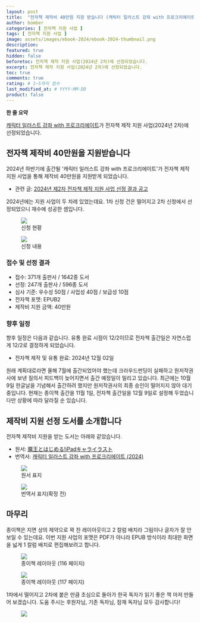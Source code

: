```yaml
---
layout: post
title:  "전자책 제작비 40만원 지원 받습니다 (캐릭터 일러스트 강좌 with 프로크리에이트)"
author: bomber
categories: [ 전자책 지원 사업 ]
tags: [ 전자책 지원 사업 ]
image: assets/images/ebook-2024/ebook-2024-thumbnail.png
description: 
featured: true
hidden: false
beforetoc: 전자책 제작 지원 사업(2024년 2차)에 선정되었습니다.
excerpt: 전자책 제작 지원 사업(2024년 2차)에 선정되었습니다.
toc: true
comments: true
rating: # 1~5까지 점수
last_modified_at: # YYYY-MM-DD
product: false
---
```


<div class="note">
    <b>한 줄 요약</b>
    <p><a href="https://zzom.io/character-illustration-with-procreate" target="_blank">캐릭터 일러스트 강좌 with 프로크리에이트</a>가 전자책 제작 지원 사업(2024년 2차)에 선정되었습니다.</p> 
</div>

## 전자책 제작비 40만원을 지원받습니다

2024년 하반기에 출간될 '캐릭터 일러스트 강좌 with 프로크리에이트'가 전자책 제작 지원 사업을 통해 제작비 40만원을 지원받게 되었습니다.

* 관련 글: 
<a href="https://baro.kpipa.or.kr/front/cmmnBbs/bbsMng/cmmnBbsView.do?cntntNo=65&pstNo=100" target="_blank">2024년 제2차 전자책 제작 지원 사업 선정 결과 공고</a>

2024년에는 지원 사업이 두 차례 있었는데요. 1차 신청 건은 떨어지고 2차 신청에서 선정되었으니 재수에 성공한 셈입니다.


<div class="container">
    <div class="row">
        <div class="col ml-auto">
        <figure>
        <img class="rounded" src="{{ site.baseurl }}/assets/images/ebook-2024/1.png" alter="">
        <figcaption>신청 현황</figcaption>
        </figure>
        </div>
    </div>
    <div class="row">
        <div class="col ml-auto">
        <figure>
        <img class="rounded" src="{{ site.baseurl }}/assets/images/ebook-2024/2.png" alter="">
        <figcaption>신청 내용</figcaption>
        </figure>
        </div>
    </div>
</div>

### 접수 및 선정 결과

* 접수: 371개 출판사 / 1642종 도서
* 선정: 247개 출판사 / 596종 도서
* 심사 기준: 우수성 50점 / 사업성 40점 / 보급성 10점
* 전자책 포맷: EPUB2
* 제작비 지원 금액: 40만원

### 향후 일정

향후 일정은 다음과 같습니다. 유통 완료 시점이 12/2이므로 전자책 출간일은 자연스럽게 12/2로 결정하게 되었습니다.

* 전자책 제작 및 유통 완료: 2024년 12월 02일

원래 계획대로라면 올해 7월에 출간되었어야 했는데 크라우드펀딩이 실패하고 원저작권사에 보낸 질의서 피드백이 늦어지면서 출간 예정일이 밀리고 있습니다. 최근에는 10월 9일 한글날을 기념해서 출간하려 했지만 원저작권사의 최종 승인이 떨어지지 않아 대기 중입니다. 현재는 종이책 출간을 11월 1일, 전자책 출간일을 12월 9일로 설정해 두었습니다만 상황에 따라 달라질 순 있습니다.

## 제작비 지원 선정 도서를 소개합니다
전자책 제작비 지원을 받는 도서는 아래와 같았습니다.

* 원서: <a href="https://amzn.asia/d/0X7CBp2" target="_blank">魔王とはじめる!iPadキャライラスト</a>
* 번역서: <a href="https://zzom.io/character-illustration-with-procreate/" target="_blank">캐릭터 일러스트 강좌 with 프로크리에이트 (2024)</a>

<div class="container">
    <div class="row">
        <div class="col ml-auto">
        <figure>
        <img class="rounded" src="{{ site.baseurl }}/assets/images/beta-reading/deep-blizzard-procreate/cover-procreate-ja.png" alter="book cover ja">
        <figcaption>원서 표지</figcaption>
        </figure>
        </div>
        <div class="col ml-auto">
        <figure>
        <img class="rounded" src="{{ site.baseurl }}/assets/images/beta-reading/deep-blizzard-procreate/cover-procreate-ko.png" alter="book cover ko">
        <figcaption>번역서 표지(확정 전)</figcaption>
        </figure>
        </div>
    </div>
</div>

## 마무리
종이책은 지면 상의 제약으로 꽉 찬 레이아웃이고 2 칼럼 배치라 그림이나 글자가 잘 안 보일 수 있는데요. 이번 지원 사업의 포맷은 PDF가 아니라 EPUB 방식이라 최대한 화면을 넓게 1 칼럼 배치로 편집해보려고 합니다.

<div class="container">
    <div class="row">
        <div class="col ml-auto">
        <figure>
        <img class="rounded" src="{{ site.baseurl }}/assets/images/ebook-2024/procreate-text (v1.7 page)_116.png" alter="">
        <figcaption>종이책 레이아웃 (116 페이지)</figcaption>
        </figure>
        </div>
    </div>
    <div class="row">
        <div class="col ml-auto">
        <figure>
        <img class="rounded" src="{{ site.baseurl }}/assets/images/ebook-2024/procreate-text (v1.7 page)_116.png" alter="">
        <figcaption>종이책 레이아웃 (117 페이지)</figcaption>
        </figure>
        </div>
    </div>
</div>

1차에서 떨어지고 2차에 붙은 만큼 초심으로 돌아가 한국 독자가 읽기 좋은 책 마저 만들어 보겠습니다.
도움 주시는 후원자님, 기존 독자님, 잠재 독자님 모두 감사합니다!

<figure>
<img class="medium" src="{{ site.baseurl }}/assets/images/zzom-banner.jpg" alter="present">
</figure>